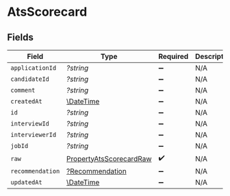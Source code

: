 # AtsScorecard


## Fields

| Field                                                                     | Type                                                                      | Required                                                                  | Description                                                               |
| ------------------------------------------------------------------------- | ------------------------------------------------------------------------- | ------------------------------------------------------------------------- | ------------------------------------------------------------------------- |
| `applicationId`                                                           | *?string*                                                                 | :heavy_minus_sign:                                                        | N/A                                                                       |
| `candidateId`                                                             | *?string*                                                                 | :heavy_minus_sign:                                                        | N/A                                                                       |
| `comment`                                                                 | *?string*                                                                 | :heavy_minus_sign:                                                        | N/A                                                                       |
| `createdAt`                                                               | [\DateTime](https://www.php.net/manual/en/class.datetime.php)             | :heavy_minus_sign:                                                        | N/A                                                                       |
| `id`                                                                      | *?string*                                                                 | :heavy_minus_sign:                                                        | N/A                                                                       |
| `interviewId`                                                             | *?string*                                                                 | :heavy_minus_sign:                                                        | N/A                                                                       |
| `interviewerId`                                                           | *?string*                                                                 | :heavy_minus_sign:                                                        | N/A                                                                       |
| `jobId`                                                                   | *?string*                                                                 | :heavy_minus_sign:                                                        | N/A                                                                       |
| `raw`                                                                     | [PropertyAtsScorecardRaw](../../models/shared/PropertyAtsScorecardRaw.md) | :heavy_check_mark:                                                        | N/A                                                                       |
| `recommendation`                                                          | [?Recommendation](../../models/shared/Recommendation.md)                  | :heavy_minus_sign:                                                        | N/A                                                                       |
| `updatedAt`                                                               | [\DateTime](https://www.php.net/manual/en/class.datetime.php)             | :heavy_minus_sign:                                                        | N/A                                                                       |